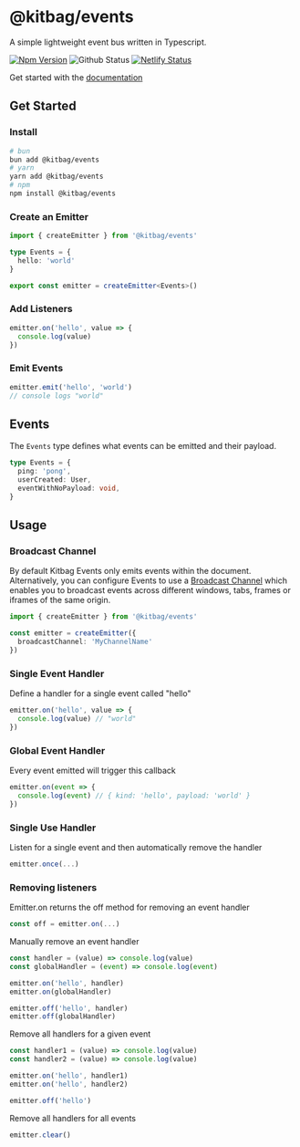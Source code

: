 # @kitbag/events

A simple lightweight event bus written in Typescript.

[![Npm Version](https://img.shields.io/npm/v/@kitbag/events.svg)](https://www.npmjs.org/package/kitbag/events)
![Github Status](https://github.com/kitbagjs/events/actions/workflows/release.yml/badge.svg)
[![Netlify Status](https://api.netlify.com/api/v1/badges/d7cd83b9-2172-4c52-a029-32551b99974e/deploy-status)](https://app.netlify.com/sites/kitbag-events/deploys)

Get started with the [documentation](https://kitbag-events.netlify.app/)

## Get Started

### Install

```bash
# bun
bun add @kitbag/events
# yarn
yarn add @kitbag/events
# npm
npm install @kitbag/events
```

### Create an Emitter

```ts
import { createEmitter } from '@kitbag/events'

type Events = {
  hello: 'world'
}

export const emitter = createEmitter<Events>()
```

### Add Listeners

```ts
emitter.on('hello', value => {
  console.log(value)
})
```

### Emit Events

```ts
emitter.emit('hello', 'world')
// console logs "world"
```

## Events

The `Events` type defines what events can be emitted and their payload.

```ts
type Events = {
  ping: 'pong',
  userCreated: User,
  eventWithNoPayload: void,
}
```

## Usage

### Broadcast Channel

By default Kitbag Events only emits events within the document. Alternatively, you can configure Events to use a [Broadcast Channel](https://developer.mozilla.org/en-US/docs/Web/API/BroadcastChannel) which enables you to broadcast events across different windows, tabs, frames or iframes of the same origin.

```ts
import { createEmitter } from '@kitbag/events'

const emitter = createEmitter({
  broadcastChannel: 'MyChannelName'
})
```

### Single Event Handler

Define a handler for a single event called "hello"

```ts
emitter.on('hello', value => {
  console.log(value) // "world"
})
```

### Global Event Handler

Every event emitted will trigger this callback

```ts
emitter.on(event => {
  console.log(event) // { kind: 'hello', payload: 'world' }
})
```

### Single Use Handler

Listen for a single event and then automatically remove the handler

```ts
emitter.once(...)
```

### Removing listeners

Emitter.on returns the off method for removing an event handler

```ts
const off = emitter.on(...)
```

Manually remove an event handler

```ts
const handler = (value) => console.log(value)
const globalHandler = (event) => console.log(event)

emitter.on('hello', handler)
emitter.on(globalHandler)

emitter.off('hello', handler)
emitter.off(globalHandler)
```

Remove all handlers for a given event

```ts
const handler1 = (value) => console.log(value)
const handler2 = (value) => console.log(value)

emitter.on('hello', handler1)
emitter.on('hello', handler2)

emitter.off('hello')
```

Remove all handlers for all events

```ts
emitter.clear()
```
